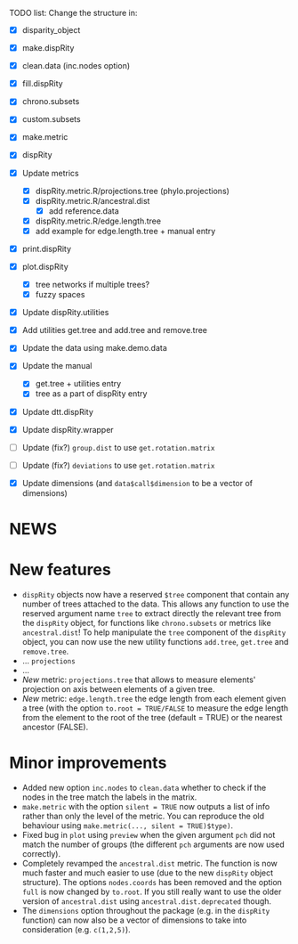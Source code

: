 TODO list:
Change the structure in:
 - [x] disparity_object
 - [x] make.dispRity
 - [x] clean.data (inc.nodes option)
 - [x] fill.dispRity 
 - [x] chrono.subsets
 - [x] custom.subsets
 - [x] make.metric
 - [x] dispRity
 - [x] Update metrics
    - [x] dispRity.metric.R/projections.tree (phylo.projections)
    - [x] dispRity.metric.R/ancestral.dist
        - [x] add reference.data
    - [x] dispRity.metric.R/edge.length.tree 
    - [x] add example for edge.length.tree + manual entry
 - [x] print.dispRity
 - [x] plot.dispRity 
    - [x] tree networks if multiple trees?
    - [x] fuzzy spaces
 - [x] Update dispRity.utilities
 - [x] Add utilities get.tree and add.tree and remove.tree
 - [x] Update the data using make.demo.data
 - [x] Update the manual
    - [x] get.tree + utilities entry
    - [x] tree as a part of dispRity entry
 - [x] Update dtt.dispRity
 - [x] Update dispRity.wrapper
 - [ ] Update (fix?) `group.dist` to use `get.rotation.matrix`
 - [ ] Update (fix?) `deviations` to use `get.rotation.matrix`
 - [x] Update dimensions (and `data$call$dimension` to be a vector of dimensions)
        

# NEWS

# New features
 * `dispRity` objects now have a reserved `$tree` component that contain any number of trees attached to the data. This allows any function to use the reserved argument name `tree` to extract directly the relevant tree from the `dispRity` object, for functions like `chrono.subsets` or metrics like `ancestral.dist`! To help manipulate the `tree` component of the `dispRity` object, you can now use the new utility functions `add.tree`, `get.tree` and `remove.tree`.
 * ... `projections`
 * ... 
 * *New* metric: `projections.tree` that allows to measure elements' projection on axis between elements of a given tree.
 * *New* metric: `edge.length.tree` the edge length from each element given a tree (with the option `to.root = TRUE/FALSE` to measure the edge length from the element to the root of the tree (default = TRUE) or the nearest ancestor (FALSE).


# Minor improvements
 * Added new option `inc.nodes` to `clean.data` whether to check if the nodes in the tree match the labels in the matrix.
 * `make.metric` with the option `silent = TRUE` now outputs a list of info rather than only the level of the metric. You can reproduce the old behaviour using `make.metric(..., silent = TRUE)$type)`.
 * Fixed bug in `plot` using `preview` when the given argument `pch` did not match the number of groups (the different `pch` arguments are now used correctly).
 * Completely revamped the `ancestral.dist` metric. The function is now much faster and much easier to use (due to the new `dispRity` object structure). The options `nodes.coords` has been removed and the option `full` is now changed by `to.root`. If you still really want to use the older version of `ancestral.dist` using `ancestral.dist.deprecated` though.
 * The `dimensions` option throughout the package (e.g. in the `dispRity` function) can now also be a vector of dimensions to take into consideration (e.g. `c(1,2,5)`).
